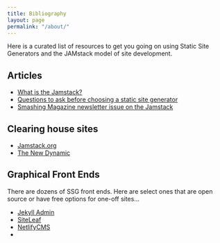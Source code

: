 ```yaml
---
title: Bibliography
layout: page
permalink: "/about/"
---
```


Here is a curated list of resources to get you going on using Static Site Generators and the JAMstack model of site development.
## Articles
* [What is the Jamstack?](http://)
* [Questions to ask before choosing a static site generator](https://www.ample.co/blog/questions-to-ask-before-choosing-a-static-site-generator)
* [Smashing Magazine newsletter issue on the Jamstack](https://mailchi.mp/smashingmagazine/smashing-newsletter-293-jamstack-headless-static-site-generators)
## Clearing house sites
* [Jamstack.org](https://jamstack.org/)
* [The New Dynamic](https://www.tnd.dev/)
## Graphical Front Ends
There are dozens of SSG front ends. Here are select ones that are open source or have free options for one-off sites...

* [Jekyll Admin](https://jekyll.github.io/jekyll-admin/)
* [SiteLeaf](https://www.siteleaf.com/)
* [NetlifyCMS]()
*
